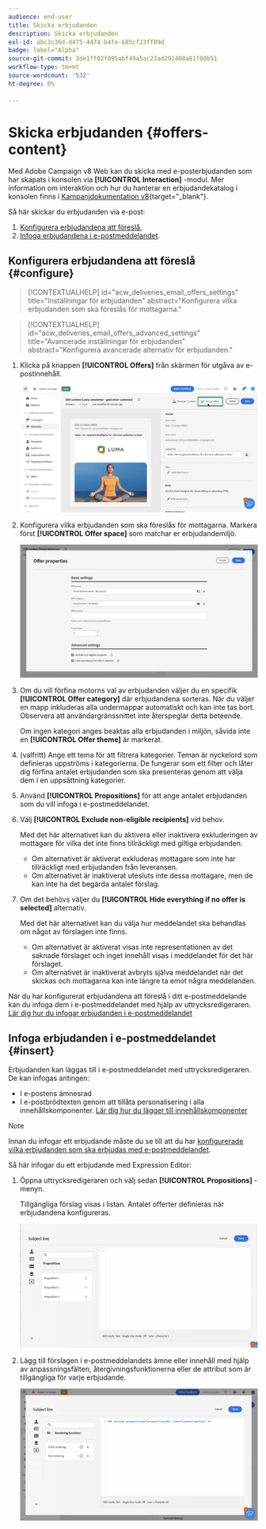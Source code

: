 ```yaml
---
audience: end-user
title: Skicka erbjudanden
description: Skicka erbjudanden
exl-id: abc3c36d-d475-4474-b4fe-685cf23ff89d
badge: label="Alpha"
source-git-commit: 3de1ff02f095abf49a5ac23ad291408a81f80b51
workflow-type: tm+mt
source-wordcount: '532'
ht-degree: 0%

---
```



# Skicka erbjudanden {#offers-content}

Med Adobe Campaign v8 Web kan du skicka med e-posterbjudanden som har skapats i konsolen via **[!UICONTROL Interaction]** -modul. Mer information om interaktion och hur du hanterar en erbjudandekatalog i konsolen finns i [Kampanjdokumentation v8](https://experienceleague.adobe.com/docs/campaign/campaign-v8/offers/interaction.html){target="_blank"}.

Så här skickar du erbjudanden via e-post:

1. [Konfigurera erbjudandena att föreslå](#configure),
1. [Infoga erbjudandena i e-postmeddelandet](#insert).

## Konfigurera erbjudandena att föreslå {#configure}

>[!CONTEXTUALHELP]
>id="acw_deliveries_email_offers_settings"
>title="Inställningar för erbjudanden"
>abstract="Konfigurera vilka erbjudanden som ska föreslås för mottagarna."

>[!CONTEXTUALHELP]
>id="acw_deliveries_email_offers_advanced_settings"
>title="Avancerade inställningar för erbjudanden"
>abstract="Konfigurera avancerade alternativ för erbjudanden."

1. Klicka på knappen **[!UICONTROL Offers]** från skärmen för utgåva av e-postinnehåll.

   ![](assets/setup-offers.png)

1. Konfigurera vilka erbjudanden som ska föreslås för mottagarna. Markera först **[!UICONTROL Offer space]** som matchar er erbjudandemiljö.

   ![](assets/create-content-offers.png)

1. Om du vill förfina motorns val av erbjudanden väljer du en specifik **[!UICONTROL Offer category]** där erbjudandena sorteras. När du väljer en mapp inkluderas alla undermappar automatiskt och kan inte tas bort. Observera att användargränssnittet inte återspeglar detta beteende.

   Om ingen kategori anges beaktas alla erbjudanden i miljön, såvida inte en **[!UICONTROL Offer theme]** är markerat.

1. (valfritt) Ange ett tema för att filtrera kategorier. Teman är nyckelord som definieras uppströms i kategorierna. De fungerar som ett filter och låter dig förfina antalet erbjudanden som ska presenteras genom att välja dem i en uppsättning kategorier.

1. Använd **[!UICONTROL Propositions]** för att ange antalet erbjudanden som du vill infoga i e-postmeddelandet.

1. Välj **[!UICONTROL Exclude non-eligible recipients]** vid behov.

   Med det här alternativet kan du aktivera eller inaktivera exkluderingen av mottagare för vilka det inte finns tillräckligt med giltiga erbjudanden.

   * Om alternativet är aktiverat exkluderas mottagare som inte har tillräckligt med erbjudanden från leveransen.
   * Om alternativet är inaktiverat utesluts inte dessa mottagare, men de kan inte ha det begärda antalet förslag.

1. Om det behövs väljer du **[!UICONTROL Hide everything if no offer is selected]** alternativ.

   Med det här alternativet kan du välja hur meddelandet ska behandlas om något av förslagen inte finns.

   * Om alternativet är aktiverat visas inte representationen av det saknade förslaget och inget innehåll visas i meddelandet för det här förslaget.
   * Om alternativet är inaktiverat avbryts själva meddelandet när det skickas och mottagarna kan inte längre ta emot några meddelanden.

När du har konfigurerat erbjudandena att föreslå i ditt e-postmeddelande kan du infoga dem i e-postmeddelandet med hjälp av uttrycksredigeraren. [Lär dig hur du infogar erbjudanden i e-postmeddelandet](#insert)

## Infoga erbjudanden i e-postmeddelandet {#insert}

Erbjudanden kan läggas till i e-postmeddelandet med uttrycksredigeraren. De kan infogas antingen:

* I e-postens ämnesrad
* I e-postbrödtexten genom att tillåta personalisering i alla innehållskomponenter. [Lär dig hur du lägger till innehållskomponenter](content-components.md)

>[!NOTE]
>
>Innan du infogar ett erbjudande måste du se till att du har [konfigurerade vilka erbjudanden som ska erbjudas med e-postmeddelandet](#configure).

Så här infogar du ett erbjudande med Expression Editor:

1. Öppna uttrycksredigeraren och välj sedan **[!UICONTROL Propositions]** -menyn.

   Tillgängliga förslag visas i listan. Antalet offerter definieras när erbjudandena konfigureras.

   ![](assets/offer-insertion.png)

1. Lägg till förslagen i e-postmeddelandets ämne eller innehåll med hjälp av anpassningsfälten, återgivningsfunktionerna eller de attribut som är tillgängliga för varje erbjudande.

   ![](assets/offer-inserted.png)
